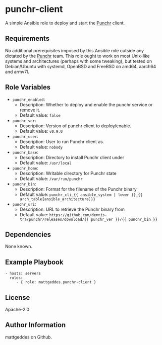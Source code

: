 punchr-client
=============

A simple Ansible role to deploy and start the [Punchr](https://github.com/dennis-tra/punchr/) client.

Requirements
------------

No additional prerequisites imposed by this Ansible role outside any dictated by the [Punchr](https://github.com/dennis-tra/punchr/) team. This role ought to work on most Unix-like systems and architectures (perhaps with some tweaking), but tested on Debian/Ubuntu with systemd, OpenBSD and FreeBSD on amd64, aarch64 and armv7l.

Role Variables
--------------

* `punchr_enabled`:
   * Description: Whether to deploy and enable the punchr service or remove it.
   * Default value: `false`
* `punchr_ver`:
   * Description: Version of punchr client to deploy/enable.
   * Default value: `v0.9.0`
* `punchr_user`:
   * Description: User to run Punchr client as.
   * Default value: `nobody`
* `punchr_base`:
   * Description: Directory to install Punchr client under
   * Default value: `/usr/local`
* `punchr_home`:
   * Description: Writable directory for Punchr state
   * Default value: `/var/run/punchr`
* `punchr_bin`:
   * Description: Format for the filename of the Punchr binary
   * Default value: `punchr_cli_{{ ansible_system | lower }}_{{ arch_table[ansible_architecture]}}`
* `punchr_uri`:
   * Description: URL to retrieve the Punchr binary from
   * Default value: `https://github.com/dennis-tra/punchr/releases/download/{{ punchr_ver }}/{{ punchr_bin }}`

Dependencies
------------

None known.

Example Playbook
----------------

    - hosts: servers
      roles:
         - { role: mattgeddes.punchr-client }

License
-------

Apache-2.0

Author Information
------------------

mattgeddes on Github.
